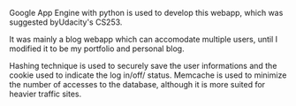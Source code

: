 Google App Engine with python is used to develop this webapp, which was suggested byUdacity's CS253.

It was mainly a blog webapp which can accomodate multiple users, until I modified it to be my portfolio and personal blog. 

Hashing technique is used to securely save the user informations and the cookie used to indicate the log in/off/ status. 
Memcache is used to minimize the number of accesses to the database, although it is more suited for heavier traffic sites.
